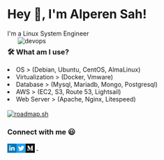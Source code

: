<h1> Hey 👋, I'm Alperen Sah!</h1>

I'm a Linux System Engineer <img src="https://www.qrpinternational.fr/wp-content/uploads/sites/6/2022/05/DevOps-cest-quoi-definition.jpg" alt="devops"
    width=480 height=auto align="right">


### 🛠 What am I use?

<li>OS > (Debian, Ubuntu, CentOS, AlmaLinux)</li>
<li>Virtualization > (Docker, Vmware)</li>
<li>Database > (Mysql, Mariadb, Mongo, Postgresql)</li>
<li>AWS > (EC2, S3, Route 53, Lightsail)</li>
<li>Web Server > (Apache, Nginx, Litespeed)</li>
</ul>
<br>
<a href="https://roadmap.sh"><img src="https://api.roadmap.sh/v1-badge/tall/64afd8455f038d81eeaea217?variant=dark" alt="roadmap.sh"/></a>

### Connect with me :smiley:
<a href="https://www.linkedin.com/in/alperen-sah/" target="_blank">
    <img align="left" alt="Linkdin" width="21px"
        src="https://raw.githubusercontent.com/edent/SuperTinyIcons/099dc12b59179d07d534069bc8551718f786d91a/images/svg/linkedin.svg" />
</a>&nbsp;<a target="_blank" href="https://twitter.com/sh_alperen">
    <img align="left" alt="Twitter" width="21px"
        src="https://raw.githubusercontent.com/edent/SuperTinyIcons/bca38e0ff2e5e6f01cb8c4c8e0033cbab0f3d592/images/svg/twitter.svg" />
</a>&nbsp;<a target="_blank" href="https://medium.com/@alperensah">
    <img align="left" alt="Medium" width="21px"
        src="https://raw.githubusercontent.com/edent/SuperTinyIcons/bca38e0ff2e5e6f01cb8c4c8e0033cbab0f3d592/images/svg/medium.svg" /></a>
